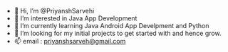 - 👋 Hi, I’m @PriyanshSarvehi
- 👀 I’m interested in Java App Development
- 🌱 I’m currently learning Java Android App Develpment and Python
- 💞️ I’m looking for my initial projects to get started with and hence grow.
- 📫 email : priyanshsarveh@gmail.com 

<!---
PriyanshSarvehi/PriyanshSarvehi is a ✨ special ✨ repository because its `README.md` (this file) appears on your GitHub profile.
You can click the Preview link to take a look at your changes.
--->
